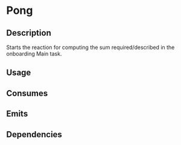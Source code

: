 # Pong

## Description
Starts the reaction for computing the sum required/described in the onboarding Main task.

## Usage


## Consumes


## Emits


## Dependencies
